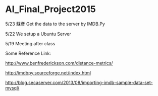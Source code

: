 # AI_Final_Project2015

5/23 蘇彥 Get the data to the server by IMDB.Py

5/22 We setup a Ubuntu Server

5/19 Meeting after class


Some Reference Link:

http://www.benfrederickson.com/distance-metrics/

http://imdbpy.sourceforge.net/index.html

http://blog.secaserver.com/2013/08/importing-imdb-sample-data-set-mysql/
